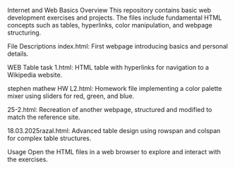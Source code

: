 Internet and Web Basics
Overview
This repository contains basic web development exercises and projects. The files include fundamental HTML concepts such as tables, hyperlinks, color manipulation, and webpage structuring.

File Descriptions
index.html: First webpage introducing basics and personal details.

WEB Table task 1.html: HTML table with hyperlinks for navigation to a Wikipedia website.

stephen mathew HW L2.html: Homework file implementing a color palette mixer using sliders for red, green, and blue.

25-2.html: Recreation of another webpage, structured and modified to match the reference site.

18.03.2025razal.html: Advanced table design using rowspan and colspan for complex table structures.

Usage
Open the HTML files in a web browser to explore and interact with the exercises.

